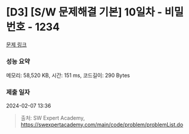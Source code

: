 # [D3] [S/W 문제해결 기본] 10일차 - 비밀번호 - 1234 

[문제 링크](https://swexpertacademy.com/main/code/problem/problemDetail.do?contestProbId=AV14_DEKAJcCFAYD) 

### 성능 요약

메모리: 58,520 KB, 시간: 151 ms, 코드길이: 290 Bytes

### 제출 일자

2024-02-07 13:36



> 출처: SW Expert Academy, https://swexpertacademy.com/main/code/problem/problemList.do